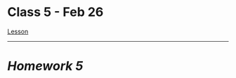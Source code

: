# Class 5 - Feb 26

[Lesson](./Lesson5.pdf)

<!-- [Homework](./Homework5.pdf)
---
-->

---

# **_Homework 5_**

